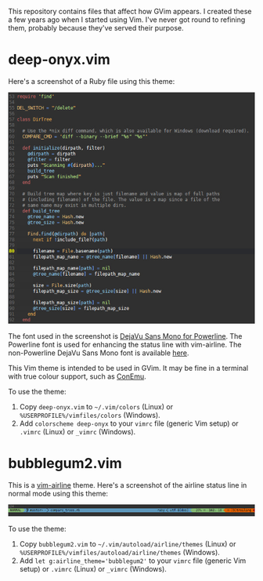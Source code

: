 This repository contains files that affect how GVim appears. I created these a few years ago when I started using Vim. I've never got round to refining them, probably because they've served their purpose.

# deep-onyx.vim

Here's a screenshot of a Ruby file using this theme:

![deep-onyx theme](gvim1.jpg)

The font used in the screenshot is [DejaVu Sans Mono for Powerline](https://github.com/powerline/fonts/tree/master/DejaVuSansMono). The Powerline font is used for enhancing the status line with vim-airline. The non-Powerline DejaVu Sans Mono font is available [here](https://dejavu-fonts.github.io/).

This Vim theme is intended to be used in GVim. It may be fine in a terminal with true colour support, such as [ConEmu](https://conemu.github.io/).

To use the theme:

1. Copy `deep-onyx.vim` to `~/.vim/colors` (Linux) or `%USERPROFILE%/vimfiles/colors` (Windows).
2. Add `colorscheme deep-onyx` to your `vimrc` file (generic Vim setup) or `.vimrc` (Linux) or `_vimrc` (Windows).

# bubblegum2.vim

This is a [vim-airline](https://github.com/vim-airline/vim-airline) theme. Here's a screenshot of the airline status line in normal mode using this theme:


![bubblegum2 airline theme](gvim2.jpg)

To use the theme:

1. Copy `bubblegum2.vim` to `~/.vim/autoload/airline/themes` (Linux) or `%USERPROFILE%/vimfiles/autoload/airline/themes` (Windows).
2. Add `let g:airline_theme='bubblegum2'` to your `vimrc` file (generic Vim setup) or `.vimrc` (Linux) or `_vimrc` (Windows).
